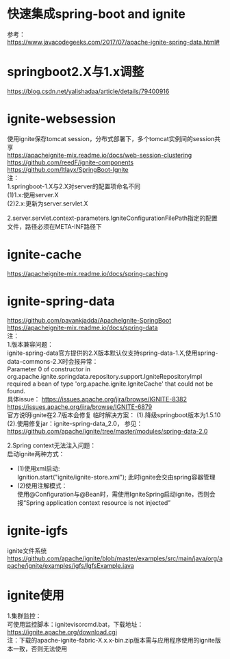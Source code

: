 # 快速集成spring-boot and ignite
参考：  
https://www.javacodegeeks.com/2017/07/apache-ignite-spring-data.html#  


# springboot2.X与1.x调整
https://blog.csdn.net/yalishadaa/article/details/79400916


# ignite-websession
使用ignite保存tomcat session，分布式部署下，多个tomcat实例间的session共享  
https://apacheignite-mix.readme.io/docs/web-session-clustering  
https://github.com/reedF/ignite-components  
https://github.com/ltlayx/SpringBoot-Ignite     
注：  
1.springboot-1.X与2.X对server的配置项命名不同  
(1)1.x:使用server.X  
(2)2.x:更新为server.servlet.X  

2.server.servlet.context-parameters.IgniteConfigurationFilePath指定的配置文件，路径必须在META-INF路径下  


# ignite-cache
https://apacheignite-mix.readme.io/docs/spring-caching


# ignite-spring-data
https://github.com/pavankjadda/ApacheIgnite-SpringBoot
https://apacheignite-mix.readme.io/docs/spring-data  
注：  
1.版本兼容问题：  
ignite-spring-data官方提供的2.X版本默认仅支持spring-data-1.X,使用spring-data-commons-2.X时会报异常：   
Parameter 0 of constructor in org.apache.ignite.springdata.repository.support.IgniteRepositoryImpl required a bean of type 'org.apache.ignite.IgniteCache' that could not be found.  
具体issue：
https://issues.apache.org/jira/browse/IGNITE-8382  
https://issues.apache.org/jira/browse/IGNITE-6879  
官方说明ignite在2.7版本会修复
临时解决方案：
(1).降级springboot版本为1.5.10
(2).使用修复jar：ignite-spring-data_2.0，
参见：https://github.com/apache/ignite/tree/master/modules/spring-data-2.0  

2.Spring context无法注入问题：  
启动ignite两种方式：  
 * (1)使用xml启动:  
 Ignition.start("ignite/ignite-store.xml");  此时ignite会交由spring容器管理  
 * (2)使用注解模式：  
 使用@Configuration与@Bean时，需使用IgniteSpring启动ignite，否则会报“Spring application context resource is not injected”  


# ignite-igfs
ignite文件系统  
https://github.com/apache/ignite/blob/master/examples/src/main/java/org/apache/ignite/examples/igfs/IgfsExample.java

# ignite使用
1.集群监控：  
可使用监控脚本：ignitevisorcmd.bat，下载地址：https://ignite.apache.org/download.cgi  
注：下载的apache-ignite-fabric-X.x.x-bin.zip版本需与应用程序使用的ignite版本一致，否则无法使用  


